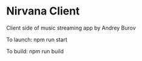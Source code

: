 
# Nirvana Client

Client side of music streaming app by Andrey Burov

To launch: npm run start

To build: npm run build

